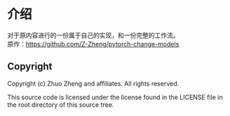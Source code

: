 # 介绍
 对于原内容进行的一份属于自己的实现，和一份完整的工作流。<br>
 原作：https://github.com/Z-Zheng/pytorch-change-models

## Copyright
Copyright (c) Zhuo Zheng and affiliates.
All rights reserved.

This source code is licensed under the license found in the
LICENSE file in the root directory of this source tree.
